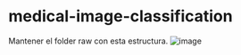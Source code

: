 # medical-image-classification
Mantener el folder raw con esta estructura.
![image](https://github.com/user-attachments/assets/72fd3e92-c7a0-44cc-9a8b-ad8eb7e3f0d2)

